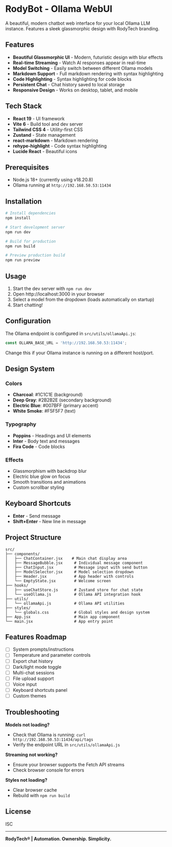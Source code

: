 # RodyBot - Ollama WebUI

A beautiful, modern chatbot web interface for your local Ollama LLM instance. Features a sleek glassmorphic design with RodyTech branding.

## Features

- **Beautiful Glassmorphic UI** - Modern, futuristic design with blur effects
- **Real-time Streaming** - Watch AI responses appear in real-time
- **Model Switching** - Easily switch between different Ollama models
- **Markdown Support** - Full markdown rendering with syntax highlighting
- **Code Highlighting** - Syntax highlighting for code blocks
- **Persistent Chat** - Chat history saved to local storage
- **Responsive Design** - Works on desktop, tablet, and mobile

## Tech Stack

- **React 19** - UI framework
- **Vite 6** - Build tool and dev server
- **Tailwind CSS 4** - Utility-first CSS
- **Zustand** - State management
- **react-markdown** - Markdown rendering
- **rehype-highlight** - Code syntax highlighting
- **Lucide React** - Beautiful icons

## Prerequisites

- Node.js 18+ (currently using v18.20.8)
- Ollama running at `http://192.168.50.53:11434`

## Installation

```bash
# Install dependencies
npm install

# Start development server
npm run dev

# Build for production
npm run build

# Preview production build
npm run preview
```

## Usage

1. Start the dev server with `npm run dev`
2. Open http://localhost:3000 in your browser
3. Select a model from the dropdown (loads automatically on startup)
4. Start chatting!

## Configuration

The Ollama endpoint is configured in `src/utils/ollamaApi.js`:

```javascript
const OLLAMA_BASE_URL = 'http://192.168.50.53:11434';
```

Change this if your Ollama instance is running on a different host/port.

## Design System

### Colors
- **Charcoal**: #1C1C1E (background)
- **Deep Gray**: #2B2B2E (secondary background)
- **Electric Blue**: #007BFF (primary accent)
- **White Smoke**: #F5F5F7 (text)

### Typography
- **Poppins** - Headings and UI elements
- **Inter** - Body text and messages
- **Fira Code** - Code blocks

### Effects
- Glassmorphism with backdrop blur
- Electric blue glow on focus
- Smooth transitions and animations
- Custom scrollbar styling

## Keyboard Shortcuts

- **Enter** - Send message
- **Shift+Enter** - New line in message

## Project Structure

```
src/
├── components/
│   ├── ChatContainer.jsx    # Main chat display area
│   ├── MessageBubble.jsx     # Individual message component
│   ├── ChatInput.jsx         # Message input with send button
│   ├── ModelSelector.jsx     # Model selection dropdown
│   ├── Header.jsx            # App header with controls
│   └── EmptyState.jsx        # Welcome screen
├── hooks/
│   ├── useChatStore.js       # Zustand store for chat state
│   └── useOllama.js          # Ollama API integration hook
├── utils/
│   └── ollamaApi.js          # Ollama API utilities
├── styles/
│   └── globals.css           # Global styles and design system
├── App.jsx                   # Main app component
└── main.jsx                  # App entry point
```

## Features Roadmap

- [ ] System prompts/instructions
- [ ] Temperature and parameter controls
- [ ] Export chat history
- [ ] Dark/light mode toggle
- [ ] Multi-chat sessions
- [ ] File upload support
- [ ] Voice input
- [ ] Keyboard shortcuts panel
- [ ] Custom themes

## Troubleshooting

**Models not loading?**
- Check that Ollama is running: `curl http://192.168.50.53:11434/api/tags`
- Verify the endpoint URL in `src/utils/ollamaApi.js`

**Streaming not working?**
- Ensure your browser supports the Fetch API streams
- Check browser console for errors

**Styles not loading?**
- Clear browser cache
- Rebuild with `npm run build`

## License

ISC

---

**RodyTech® | Automation. Ownership. Simplicity.**
